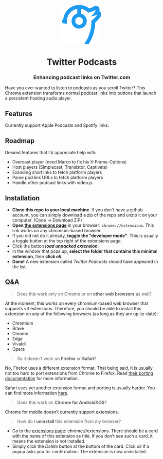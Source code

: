 <div align="center">
    <img src="logo/icon-blue.png"/>
    <h1>Twitter Podcasts</h1>
    <h3>Enhancing podcast links on Twitter.com</h3>
</div>

Have you ever wanted to listen to podcasts as you scroll Twitter? This Chrome extension transforms normal podcast links into buttons that launch a persistent floating audio player.

## Features
Currently support Apple Podcasts and Spotify links.

## Roadmap
Desired features that I'd appreciate help with:
- Overcast player (need Marco to fix his X-Frame-Options)
- Host players (Simplecast, Transistor, Captivate)
- Exanding shortlinks to fetch platform players 
- Parse pod.link URLs to fetch platform players
- Handle other podcast links with video.js

## Installation
- **Clone this repo to your local machine**. If you don't have a github account, you can simply download a zip of the repo and unzip it on your computer. (Code → Download ZIP)
- **Open [the extensions page](chrome://extensions)** in your browser: `chrome://extensions`. This link works on any chromium-based browser.
- If you did not do it already, **toggle the "developer mode"**. This is usually a toggle button at the top right of the extensions page.
- Click the button **_load unpacked extension_**.
- In the window that pops up, **select the folder that contains this minimal extension**, then **click _ok_**.
- **Done!** A new extension called _Twitter Podcasts_ should have appeared in the list.

## Q&A
> Does this work only on Chrome or on **other web browsers** as well?

At the moment, this works on every chromium-based web browser that supports v3 extensions.
Therefore, you should be able to install this extension on any of the following browsers (as long as they are up-to-date):
- Chromium
- Brave
- Chrome
- Edge
- Vivaldi
- Opera

> So it doesn't work on **Firefox** or **Safari**?

No, Firefox uses a different extension format. That being said, it is usually not too hard to port extensions from Chrome to Firefox.
Read [their porting documentation](https://extensionworkshop.com/documentation/develop/porting-a-google-chrome-extension/) for more information.

Safari uses yet another extension format and porting is usually harder.
You can find more information [here](https://bartsolutions.github.io/2020/11/20/safari-extension/).

> Does this work on **Chrome for Android/iOS**?

Chrome for mobile doesn't currently support extensions.

> How do I **uninstall** this extension from my browser?

- Go to the [extensions page](chrome://extensions): chrome://extensions.
  There should be a card with the name of this extension as title.
  If you don't see such a card, it means the extension is not installed.
- Simply click the _Delete_ button at the bottom of the card. Click _ok_ if a popup asks you for confirmation. The extension is now uninstalled.
